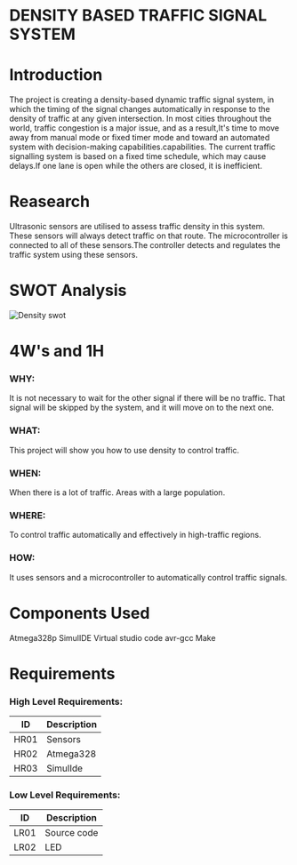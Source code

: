 # DENSITY BASED TRAFFIC SIGNAL SYSTEM
# Introduction
The project is creating a density-based dynamic traffic signal system, in which the timing of the signal changes automatically in response to the density of traffic at any given intersection. In most cities throughout the world, traffic congestion is a major issue, and as a result,It's time to move away from manual mode or fixed timer mode and toward an automated system with decision-making capabilities.capabilities. The current traffic signalling system is based on a fixed time schedule, which may cause delays.If one lane is open while the others are closed, it is inefficient.

# Reasearch
Ultrasonic sensors are utilised to assess traffic density in this system. These sensors will always detect traffic on that route. The microcontroller is connected to all of these sensors.The controller detects and regulates the traffic system using these sensors.

# SWOT Analysis
![Density swot](https://user-images.githubusercontent.com/98818208/156871631-79bc2a59-d456-4e63-b0e4-46a54c26d549.jpg)



# 4W's and 1H
### WHY:
It is not necessary to wait for the other signal if there will be no traffic.
That signal will be skipped by the system, and it will move on to the next one.
### WHAT:
This project will show you how to use density to control traffic.
### WHEN:
When there is a lot of traffic.
Areas with a large population.
### WHERE:
To control traffic automatically and effectively in high-traffic regions.
### HOW:
It uses sensors and a microcontroller to automatically control traffic signals.



# Components Used
Atmega328p 
SimulIDE
Virtual studio code
avr-gcc
Make

# Requirements
### High Level Requirements:
| ID | Description |
 |----| ------------------ | 
 | HR01 | Sensors |
  | HR02 | Atmega328 |
  |HR03|SimulIde|
### Low Level Requirements:
 | ID | Description | 
 | -- | ---------------- | 
 | LR01 | Source code | 
 | LR02 | LED | 
